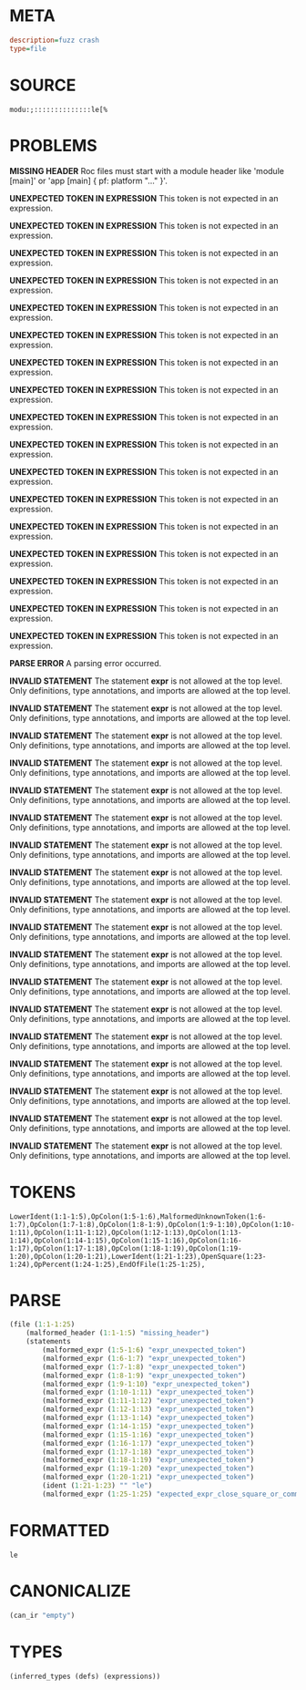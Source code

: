 # META
~~~ini
description=fuzz crash
type=file
~~~
# SOURCE
~~~roc
modu:;::::::::::::::le[%
~~~
# PROBLEMS
**MISSING HEADER**
Roc files must start with a module header like 'module [main]' or 'app [main] { pf: platform "..." }'.

**UNEXPECTED TOKEN IN EXPRESSION**
This token is not expected in an expression.

**UNEXPECTED TOKEN IN EXPRESSION**
This token is not expected in an expression.

**UNEXPECTED TOKEN IN EXPRESSION**
This token is not expected in an expression.

**UNEXPECTED TOKEN IN EXPRESSION**
This token is not expected in an expression.

**UNEXPECTED TOKEN IN EXPRESSION**
This token is not expected in an expression.

**UNEXPECTED TOKEN IN EXPRESSION**
This token is not expected in an expression.

**UNEXPECTED TOKEN IN EXPRESSION**
This token is not expected in an expression.

**UNEXPECTED TOKEN IN EXPRESSION**
This token is not expected in an expression.

**UNEXPECTED TOKEN IN EXPRESSION**
This token is not expected in an expression.

**UNEXPECTED TOKEN IN EXPRESSION**
This token is not expected in an expression.

**UNEXPECTED TOKEN IN EXPRESSION**
This token is not expected in an expression.

**UNEXPECTED TOKEN IN EXPRESSION**
This token is not expected in an expression.

**UNEXPECTED TOKEN IN EXPRESSION**
This token is not expected in an expression.

**UNEXPECTED TOKEN IN EXPRESSION**
This token is not expected in an expression.

**UNEXPECTED TOKEN IN EXPRESSION**
This token is not expected in an expression.

**UNEXPECTED TOKEN IN EXPRESSION**
This token is not expected in an expression.

**UNEXPECTED TOKEN IN EXPRESSION**
This token is not expected in an expression.

**PARSE ERROR**
A parsing error occurred.

**INVALID STATEMENT**
The statement **expr** is not allowed at the top level.
Only definitions, type annotations, and imports are allowed at the top level.

**INVALID STATEMENT**
The statement **expr** is not allowed at the top level.
Only definitions, type annotations, and imports are allowed at the top level.

**INVALID STATEMENT**
The statement **expr** is not allowed at the top level.
Only definitions, type annotations, and imports are allowed at the top level.

**INVALID STATEMENT**
The statement **expr** is not allowed at the top level.
Only definitions, type annotations, and imports are allowed at the top level.

**INVALID STATEMENT**
The statement **expr** is not allowed at the top level.
Only definitions, type annotations, and imports are allowed at the top level.

**INVALID STATEMENT**
The statement **expr** is not allowed at the top level.
Only definitions, type annotations, and imports are allowed at the top level.

**INVALID STATEMENT**
The statement **expr** is not allowed at the top level.
Only definitions, type annotations, and imports are allowed at the top level.

**INVALID STATEMENT**
The statement **expr** is not allowed at the top level.
Only definitions, type annotations, and imports are allowed at the top level.

**INVALID STATEMENT**
The statement **expr** is not allowed at the top level.
Only definitions, type annotations, and imports are allowed at the top level.

**INVALID STATEMENT**
The statement **expr** is not allowed at the top level.
Only definitions, type annotations, and imports are allowed at the top level.

**INVALID STATEMENT**
The statement **expr** is not allowed at the top level.
Only definitions, type annotations, and imports are allowed at the top level.

**INVALID STATEMENT**
The statement **expr** is not allowed at the top level.
Only definitions, type annotations, and imports are allowed at the top level.

**INVALID STATEMENT**
The statement **expr** is not allowed at the top level.
Only definitions, type annotations, and imports are allowed at the top level.

**INVALID STATEMENT**
The statement **expr** is not allowed at the top level.
Only definitions, type annotations, and imports are allowed at the top level.

**INVALID STATEMENT**
The statement **expr** is not allowed at the top level.
Only definitions, type annotations, and imports are allowed at the top level.

**INVALID STATEMENT**
The statement **expr** is not allowed at the top level.
Only definitions, type annotations, and imports are allowed at the top level.

**INVALID STATEMENT**
The statement **expr** is not allowed at the top level.
Only definitions, type annotations, and imports are allowed at the top level.

**INVALID STATEMENT**
The statement **expr** is not allowed at the top level.
Only definitions, type annotations, and imports are allowed at the top level.

# TOKENS
~~~zig
LowerIdent(1:1-1:5),OpColon(1:5-1:6),MalformedUnknownToken(1:6-1:7),OpColon(1:7-1:8),OpColon(1:8-1:9),OpColon(1:9-1:10),OpColon(1:10-1:11),OpColon(1:11-1:12),OpColon(1:12-1:13),OpColon(1:13-1:14),OpColon(1:14-1:15),OpColon(1:15-1:16),OpColon(1:16-1:17),OpColon(1:17-1:18),OpColon(1:18-1:19),OpColon(1:19-1:20),OpColon(1:20-1:21),LowerIdent(1:21-1:23),OpenSquare(1:23-1:24),OpPercent(1:24-1:25),EndOfFile(1:25-1:25),
~~~
# PARSE
~~~clojure
(file (1:1-1:25)
	(malformed_header (1:1-1:5) "missing_header")
	(statements
		(malformed_expr (1:5-1:6) "expr_unexpected_token")
		(malformed_expr (1:6-1:7) "expr_unexpected_token")
		(malformed_expr (1:7-1:8) "expr_unexpected_token")
		(malformed_expr (1:8-1:9) "expr_unexpected_token")
		(malformed_expr (1:9-1:10) "expr_unexpected_token")
		(malformed_expr (1:10-1:11) "expr_unexpected_token")
		(malformed_expr (1:11-1:12) "expr_unexpected_token")
		(malformed_expr (1:12-1:13) "expr_unexpected_token")
		(malformed_expr (1:13-1:14) "expr_unexpected_token")
		(malformed_expr (1:14-1:15) "expr_unexpected_token")
		(malformed_expr (1:15-1:16) "expr_unexpected_token")
		(malformed_expr (1:16-1:17) "expr_unexpected_token")
		(malformed_expr (1:17-1:18) "expr_unexpected_token")
		(malformed_expr (1:18-1:19) "expr_unexpected_token")
		(malformed_expr (1:19-1:20) "expr_unexpected_token")
		(malformed_expr (1:20-1:21) "expr_unexpected_token")
		(ident (1:21-1:23) "" "le")
		(malformed_expr (1:25-1:25) "expected_expr_close_square_or_comma")))
~~~
# FORMATTED
~~~roc
le
~~~
# CANONICALIZE
~~~clojure
(can_ir "empty")
~~~
# TYPES
~~~clojure
(inferred_types (defs) (expressions))
~~~